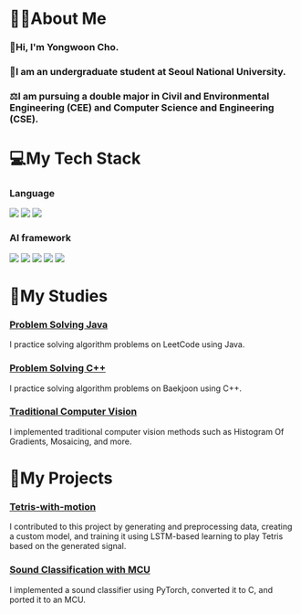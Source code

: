 # 👨‍🎓About Me
### 📛Hi, I'm Yongwoon Cho.
### 🌱I am an undergraduate student at Seoul National University.
### ⚖️I am pursuing a double major in Civil and Environmental Engineering (CEE) and Computer Science and Engineering (CSE).

# 💻My Tech Stack
### Language
<a href="https://github.com/ChoYongwoon/Study" target="_blank"><img src="https://img.shields.io/badge/-C/C++-green?style=for-the-badge&logo=c%2B%2B&logoColor=white"/></a>
<a href="https://github.com/ChoYongwoon/LeetCode" target="_blank"><img src="https://img.shields.io/badge/-Java-orange?style=for-the-badge&logo=OpenJDK&logoColor=white"/></a>
<a href="https://github.com/ChoYongwoon/ComputerVision" target="_blank"><img src="https://img.shields.io/badge/-Python-blue?style=for-the-badge&logo=python&logoColor=white"/></a>


### AI framework
<img src="https://img.shields.io/badge/-NumPy-brightgreen?style=for-the-badge&logo=numpy&logoColor=white"/></a>
<img src="https://img.shields.io/badge/-Pandas-red?style=for-the-badge&logo=pandas&logoColor=white"/></a>
<img src="https://img.shields.io/badge/-TensorFlow-ff69b4?style=for-the-badge&logo=tensorflow&logoColor=white"/></a>
<img src="https://img.shields.io/badge/-PyTorch-blueviolet?style=for-the-badge&logo=pytorch&logoColor=white"/></a>
<img src="https://img.shields.io/badge/-Scikit--Learn-9cf?style=for-the-badge&logo=scikit-learn&logoColor=white"/></a>

# 📖My Studies
### [Problem Solving Java](https://github.com/ChoYongwoon/LeetCode)
I practice solving algorithm problems on LeetCode using Java.
### [Problem Solving C++](https://github.com/ChoYongwoon/Study)
I practice solving algorithm problems on Baekjoon using C++.
### [Traditional Computer Vision](https://github.com/ChoYongwoon/ComputerVision)
I implemented traditional computer vision methods such as Histogram Of Gradients, Mosaicing, and more.

# 📓My Projects
### [Tetris-with-motion](https://github.com/snucv-2022-team19/tetris-with-motion)
I contributed to this project by generating and preprocessing data, creating a custom model, and training it using LSTM-based learning to play Tetris based on the generated signal.
### [Sound Classification with MCU](https://github.com/ChoYongwoon/Sound_classification_by_MCU)
I implemented a sound classifier using PyTorch, converted it to C, and ported it to an MCU.

<!--
**ChoYongwoon/ChoYongwoon** is a ✨ _special_ ✨ repository because its `README.md` (this file) appears on your GitHub profile.

Here are some ideas to get you started:

- 🔭 I’m currently working on ...
- 🌱 I’m currently learning ...
- 👯 I’m looking to collaborate on ...
- 🤔 I’m looking for help with ...
- 💬 Ask me about ...
- 📫 How to reach me: ...
- 😄 Pronouns: ...
- ⚡ Fun fact: ...
-->

